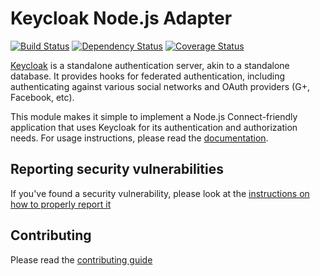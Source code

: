 # Keycloak Node.js Adapter

[![Build Status](https://travis-ci.org/keycloak/keycloak-nodejs-connect.svg?branch=master)](https://travis-ci.org/keycloak/keycloak-nodejs-connect)
[![Dependency Status](https://img.shields.io/david/keycloak/keycloak-nodejs-connect.svg?style=flat-square)](https://david-dm.org/keycloak/keycloak-nodejs-connect)
[![Coverage Status](https://coveralls.io/repos/github/keycloak/keycloak-nodejs-connect/badge.svg?branch=master)](https://coveralls.io/github/keycloak/keycloak-nodejs-connect?branch=master)

[Keycloak](http://keycloak.org/) is a standalone authentication
server, akin to a standalone database.  It provides hooks for federated
authentication, including authenticating against various social networks
and OAuth providers (G+, Facebook, etc).

This module makes it simple to implement a Node.js Connect-friendly
application that uses Keycloak for its authentication and authorization needs. For usage instructions, please read the [documentation](http://www.keycloak.org/docs/latest/securing_apps/index.html#_nodejs_adapter).

Reporting security vulnerabilities
----------------------------------

If you've found a security vulnerability, please look at the [instructions on how to properly report it](http://www.keycloak.org/security.html)

Contributing
------------

Please read the [contributing guide](./CONTRIBUTING.md)
